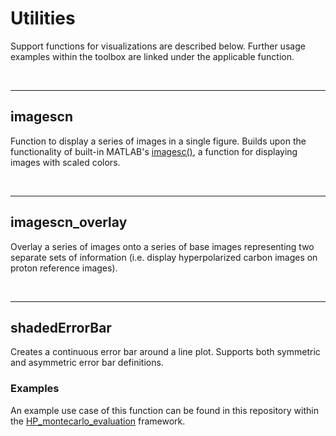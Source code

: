 # Utilities
Support functions for visualizations are described below.
Further usage examples within the toolbox are linked under
the applicable function.
<p>&nbsp;</p>

---

## imagescn
Function to display a series of images in a single figure.
Builds upon the functionality of built-in MATLAB's
[imagesc()](https://www.mathworks.com/help/matlab/ref/imagesc.html), a function for displaying images with
scaled colors.

<p>&nbsp;</p>

---

## imagescn_overlay
Overlay a series of images onto a series of base images
representing two separate sets of information (i.e. display
hyperpolarized carbon images on proton reference images).

<p>&nbsp;</p>

---

## shadedErrorBar
Creates a continuous error bar around a line plot. Supports
both symmetric and asymmetric error bar definitions.

### Examples
An example use case of this function can be found in this
repository within the 
[HP_montecarlo_evaluation](https://github.com/LarsonLab/hyperpolarized-mri-toolbox/blob/4318de2df677dbd1e6c9aed10acc97d4cf568c1e/simulations/HP_montecarlo_evaluation.m#L446) framework.